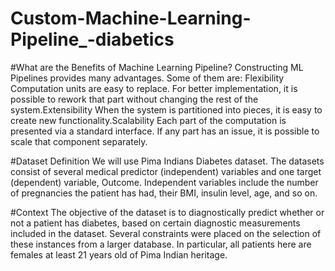 # Custom-Machine-Learning-Pipeline_-diabetics

#What are the Benefits of Machine Learning Pipeline?
Constructing ML Pipelines provides many advantages. Some of them are: Flexibility Computation units are easy to replace. For better implementation, it is possible to rework that part without changing the rest of the system.Extensibility When the system is partitioned into pieces, it is easy to create new functionality.Scalability Each part of the computation is presented via a standard interface. If any part has an issue, it is possible to scale that component separately. 

#Dataset Definition
We will use Pima Indians Diabetes dataset. The datasets consist of several medical predictor (independent) variables and one target (dependent) variable, Outcome. Independent variables include the number of pregnancies the patient has had, their BMI, insulin level, age, and so on.

#Context
The objective of the dataset is to diagnostically predict whether or not a patient has diabetes, based on certain diagnostic measurements included in the dataset. Several constraints were placed on the selection of these instances from a larger database. In particular, all patients here are females at least 21 years old of Pima Indian heritage.
